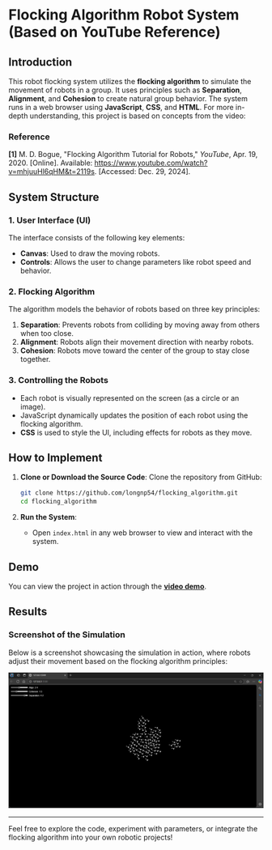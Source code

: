 # Flocking Algorithm Robot System (Based on YouTube Reference)

## Introduction
This robot flocking system utilizes the **flocking algorithm** to simulate the movement of robots in a group. It uses principles such as **Separation**, **Alignment**, and **Cohesion** to create natural group behavior. The system runs in a web browser using **JavaScript**, **CSS**, and **HTML**. For more in-depth understanding, this project is based on concepts from the video:

### Reference
**[1]** M. D. Bogue, "Flocking Algorithm Tutorial for Robots," *YouTube*, Apr. 19, 2020. [Online]. Available: https://www.youtube.com/watch?v=mhjuuHl6qHM&t=2119s. [Accessed: Dec. 29, 2024].

## System Structure

### 1. **User Interface (UI)**
The interface consists of the following key elements:
- **Canvas**: Used to draw the moving robots.
- **Controls**: Allows the user to change parameters like robot speed and behavior.
  
### 2. **Flocking Algorithm**
The algorithm models the behavior of robots based on three key principles:
1. **Separation**: Prevents robots from colliding by moving away from others when too close.
2. **Alignment**: Robots align their movement direction with nearby robots.
3. **Cohesion**: Robots move toward the center of the group to stay close together.

### 3. **Controlling the Robots**
- Each robot is visually represented on the screen (as a circle or an image).
- JavaScript dynamically updates the position of each robot using the flocking algorithm.
- **CSS** is used to style the UI, including effects for robots as they move.

## How to Implement

1. **Clone or Download the Source Code**:
   Clone the repository from GitHub:
   ```bash
   git clone https://github.com/longnp54/flocking_algorithm.git
   cd flocking_algorithm
   ```

2. **Run the System**:
   - Open `index.html` in any web browser to view and interact with the system.

## Demo

You can view the project in action through the **[video demo](https://drive.google.com/drive/folders/1B85deOdz3ShP1tNGiMeTakf3MvgRbyU7?usp=drive_link)**.

## Results

### Screenshot of the Simulation

Below is a screenshot showcasing the simulation in action, where robots adjust their movement based on the flocking algorithm principles:

![Flocking Algorithm Simulation](images/result.png)

---

Feel free to explore the code, experiment with parameters, or integrate the flocking algorithm into your own robotic projects!